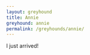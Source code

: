 ```yaml
---
layout: greyhound
title: Annie
greyhound: annie
permalink: /greyhounds/annie/
---
```


I just arrived!
